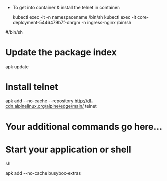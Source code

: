 * To get into container & install the telnet in container:

	kubectl exec -it <podid > -n namespacename /bin/sh
	kubectl exec -it core-deployment-5446479b7f-dnrgm -n ingress-nginx /bin/sh


#/bin/sh
 
# Update the package index

apk update
 
# Install telnet

apk add --no-cache --repository http://dl-cdn.alpinelinux.org/alpine/edge/main/ telnet
 
# Your additional commands go here...
 
# Start your application or shell

sh

apk add --no-cache busybox-extras
